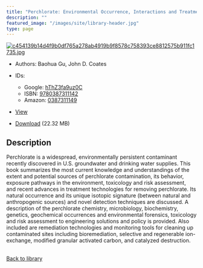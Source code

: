 ```yaml
---
title: "Perchlorate: Environmental Occurrence, Interactions and Treatment"
description: ""
featured_image: "/images/site/library-header.jpg"
type: page
---
```


<a href="" target="_blank">![c454139b14d4f9b0df765a278ab4919b9f8578c758393ce8812575b911fc1735.jpg](/images/library/c454139b14d4f9b0df765a278ab4919b9f8578c758393ce8812575b911fc1735.jpg)</a>
* Authors: Baohua Gu, John D. Coates
* IDs:
  * Google: <a href="https://books.google.com/books?id=hThZ3fa9uz0C" target="_blank">hThZ3fa9uz0C</a>
  * ISBN: <a href="https://www.worldcat.org/isbn/9780387311142" target="_blank">9780387311142</a>
  * Amazon: <a href="https://www.amazon.com/dp/0387311149" target="_blank">0387311149</a>
* <a href="" target="_blank">View</a>

* [Download]() (22.32 MB)

## Description<div>
<p>Perchlorate is a widespread, environmentally persistent contaminant recently discovered in U.S. groundwater and drinking water supplies. This book summarizes the most current knowledge and understandings of the extent and potential sources of perchlorate contamination, its behavior, exposure pathways in the environment, toxicology and risk assessment, and recent advances in treatment technologies for removing perchlorate. Its natural occurrence and its unique isotopic signature (between natural and anthropogenic sources) and novel detection techniques are discussed. A description of the perchlorate chemistry, microbiology, biochemistry, genetics, geochemical occurrences and environmental forensics, toxicology and risk assessment to engineering solutions and policy is provided. Also included are remediation technologies and monitoring tools for cleaning up contaminated sites including bioremediation, selective and regenerable ion-exchange, modified granular activated carbon, and catalyzed destruction.</p></div>

<br />[Back to library](/library/)
